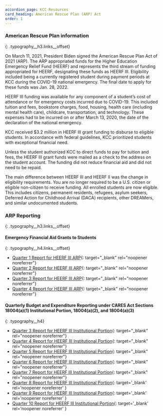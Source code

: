 ```yaml
---
accordion_page: KCC Resources
card_heading: American Rescue Plan (ARP) Act
order: 1
---
```

### American Rescue Plan information
{: .typography__h3.links__offset}

On March 11, 2021, President Biden signed the American Rescue Plan Act of 2021 (ARP). The ARP appropriated funds for the Higher Education Emergency Relief Fund (HEERF) and represents the third stream of funding appropriated for HEERF, designating these funds as HEERF III. Eligibility included being a currently registered student during payment periods at KCC during the COVID-19 national emergency. The final date to apply for these funds was Jan. 28, 2022.

HEERF III funding was available for any component of a student’s cost of attendance or for emergency costs incurred due to COVID-19. This included tuition and fees, bookstore charges, food, housing, health care (including mental health care), childcare, transportation, and technology. These expenses had to be incurred on or after March 13, 2020, the date of the declaration of the national emergency.

KCC received $3.2 million in HEERF III grant funding to disburse to eligible students. In accordance with federal guidelines, KCC prioritized students with exceptional financial need.

Unless the student authorized KCC to direct funds to pay for tuition and fees, the HEERF III grant funds were mailed as a check to the address on the student account. The funding did not reduce financial aid and did not need to be repaid.

The main difference between HEERF III and HEERF II was the change in eligibility requirements. You are no longer required to be a U.S. citizen or eligible non-citizen to receive funding. All enrolled students are now eligible. This includes citizens, permanent residents, refugees, asylum seekers, Deferred Action for Childhood Arrival (DACA) recipients, other DREAMers, and similar undocumented students.

### ARP Reporting
{: .typography__h3.links__offset}

#### Emergency Financial Aid Grants to Students
{: .typography__h4.links__offset}

* [Quarter 1 Report for HEERF III ARP](../uploads/pdf/Quarter%201%20Report%20for%20HEERF%20III%20ARP.pdf){: target="_blank" rel="noopener noreferrer"}
* [Quarter 2 Report for HEERF III ARP](../uploads/pdf/Quarter%202%20Report%20for%20HEERF%20III%20ARP.pdf){: target="_blank" rel="noopener noreferrer"}
* [Quarter 3 Report for HEERF III ARP](../uploads/pdf/Quarter%203%20Report%20for%20HEERF%20III%20ARP.pdf){: target="_blank" rel="noopener noreferrer"}
* [Quarter 4 Report for HEERF III ARP](../uploads/pdf/HEERFIII_Q42022_040822.pdf){: target="_blank" rel="noopener noreferrer"}

#### Quarterly Budget and Expenditure Reporting under CARES Act Sections 18004(a)(1) Institutional Portion, 18004(a)(2), and 18004(a)(3)
{: .typography__h4}

* [Quarter 3 Report for HEERF III Institutional Portion](../uploads/pdf/HEERFIII_Q3-2021_10-10-21.pdf){: target="_blank" rel="noopener noreferrer"}
* [Quarter 4 Report for HEERF III Institutional Portion](../uploads/pdf/HEERFIII_Q4-2021_01-05-22.pdf){: target="_blank" rel="noopener noreferrer"}
* [Quarter 5 Report for HEERF III Institutional Portion](../uploads/pdf/HEERFIII_Q52022_040622.pdf){: target="_blank" rel="noopener noreferrer"}
* [Quarter 6 Report for HEERF III Institutional Portion](../uploads/pdf/HEERFIII_Q6-2022_07-01-22.pdf){: target="_blank" rel="noopener noreferrer"}
* [Quarter 7 Report for HEERF III Institutional Portion](../uploads/pdf/HEERFIII_Q7-2022_10-05-22.pdf){: target="_blank" rel="noopener noreferrer"}
* [Quarter 8 Report for HEERF III Institutional Portion](../uploads/pdf/00769000_HEERFIII_Q82022_010423.pdf){: target='_blank' rel='noopener noreferrer' }
* [Quarter 9 Report for HEERF III Institutional Portion](../uploads/pdf/HEERFIII_Q9-2023_04-04-23.pdf){: target='_blank' rel='noopener noreferrer' }
* [Quarter 10 Report for HEERF III Institutional Portion](../uploads/pdf/HEERFIII_Q10_2023_07-07-23revised100423.pdf){: target='_blank' rel='noopener noreferrer' }
